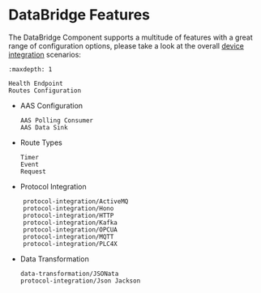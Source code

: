 # DataBridge Features
The DataBridge Component supports a multitude of features with a great range of configuration options, please take a look at the overall [device integration](https://github.com/eclipse-basyx/basyx-java-examples/tree/main/basyx.examples.deviceintegration/src/main/resources) scenarios:

```{toctree}
:maxdepth: 1

Health Endpoint
Routes Configuration
```
* AAS Configuration
    ```{toctree}
    AAS Polling Consumer
    AAS Data Sink
    ```
* Route Types
    ```{toctree}
    Timer
    Event
    Request
    ```
* Protocol Integration
```{toctree}
    protocol-integration/ActiveMQ
    protocol-integration/Hono
    protocol-integration/HTTP
    protocol-integration/Kafka
    protocol-integration/OPCUA
    protocol-integration/MQTT
    protocol-integration/PLC4X
```
* Data Transformation
    ```{toctree}
    data-transformation/JSONata
    protocol-integration/Json Jackson
    ```